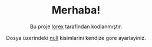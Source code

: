 <h1 align="center">Merhaba!</h1>
<p align="center">Bu proje <a href="https://github.com/whoxami">lorex</a> tarafindan kodlanmıştır.</p>
<p align="center">Dosya üzerindeki <a href="https://github.com/whoxami/blog-index">null</a> kisimlarini kendize gore ayarlayiniz.</p>
